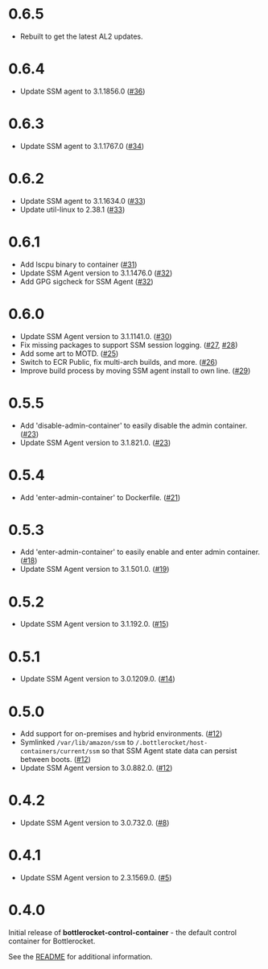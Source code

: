 # 0.6.5

* Rebuilt to get the latest AL2 updates.

# 0.6.4

* Update SSM agent to 3.1.1856.0 ([#36])

[#36]: https://github.com/bottlerocket-os/bottlerocket-control-container/pull/36

# 0.6.3

* Update SSM agent to 3.1.1767.0 ([#34])

[#34]: https://github.com/bottlerocket-os/bottlerocket-control-container/pull/34

# 0.6.2

* Update SSM agent to 3.1.1634.0 ([#33])
* Update util-linux to 2.38.1 ([#33])

[#33]: https://github.com/bottlerocket-os/bottlerocket-control-container/pull/33

# 0.6.1

* Add lscpu binary to container ([#31])
* Update SSM Agent version to 3.1.1476.0 ([#32])
* Add GPG sigcheck for SSM Agent ([#32])

[#31]: https://github.com/bottlerocket-os/bottlerocket-control-container/pull/31
[#32]: https://github.com/bottlerocket-os/bottlerocket-control-container/pull/32

# 0.6.0

* Update SSM Agent version to 3.1.1141.0. ([#30])
* Fix missing packages to support SSM session logging. ([#27], [#28])
* Add some art to MOTD. ([#25])
* Switch to ECR Public, fix multi-arch builds, and more. ([#26])
* Improve build process by moving SSM agent install to own line. ([#29])

[#25]: https://github.com/bottlerocket-os/bottlerocket-control-container/pull/25
[#26]: https://github.com/bottlerocket-os/bottlerocket-control-container/pull/26
[#27]: https://github.com/bottlerocket-os/bottlerocket-control-container/pull/27
[#28]: https://github.com/bottlerocket-os/bottlerocket-control-container/pull/28
[#29]: https://github.com/bottlerocket-os/bottlerocket-control-container/pull/29
[#30]: https://github.com/bottlerocket-os/bottlerocket-control-container/pull/30

# 0.5.5

* Add 'disable-admin-container' to easily disable the admin container. ([#23])
* Update SSM Agent version to 3.1.821.0. ([#23])

[#23]: https://github.com/bottlerocket-os/bottlerocket-control-container/pull/23

# 0.5.4

* Add 'enter-admin-container' to Dockerfile. ([#21])

[#21]: https://github.com/bottlerocket-os/bottlerocket-control-container/pull/21

# 0.5.3

* Add 'enter-admin-container' to easily enable and enter admin container. ([#18])
* Update SSM Agent version to 3.1.501.0. ([#19])

[#18]: https://github.com/bottlerocket-os/bottlerocket-control-container/pull/18
[#19]: https://github.com/bottlerocket-os/bottlerocket-control-container/pull/19

# 0.5.2

* Update SSM Agent version to 3.1.192.0. ([#15])

[#15]: https://github.com/bottlerocket-os/bottlerocket-control-container/pull/15

# 0.5.1

* Update SSM Agent version to 3.0.1209.0. ([#14])

[#14]: https://github.com/bottlerocket-os/bottlerocket-control-container/pull/14

# 0.5.0

* Add support for on-premises and hybrid environments. ([#12])
* Symlinked `/var/lib/amazon/ssm` to `/.bottlerocket/host-containers/current/ssm` so that SSM Agent state data can persist between boots. ([#12])
* Update SSM Agent version to 3.0.882.0. ([#12])

[#12]: https://github.com/bottlerocket-os/bottlerocket-control-container/pull/12

# 0.4.2

* Update SSM Agent version to 3.0.732.0. ([#8])

[#8]: https://github.com/bottlerocket-os/bottlerocket-control-container/pull/8

# 0.4.1

* Update SSM Agent version to 2.3.1569.0. ([#5])

[#5]: https://github.com/bottlerocket-os/bottlerocket-control-container/pull/5

# 0.4.0

Initial release of **bottlerocket-control-container** - the default control container for Bottlerocket.

See the [README](README.md) for additional information.
